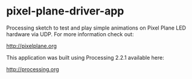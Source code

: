 # pixel-plane-driver-app
Processing sketch to test and play simple animations on Pixel Plane LED hardware via UDP. For more information check out:

http://pixelplane.org

This application was built using Processing 2.2.1 available here:

http://processing.org

